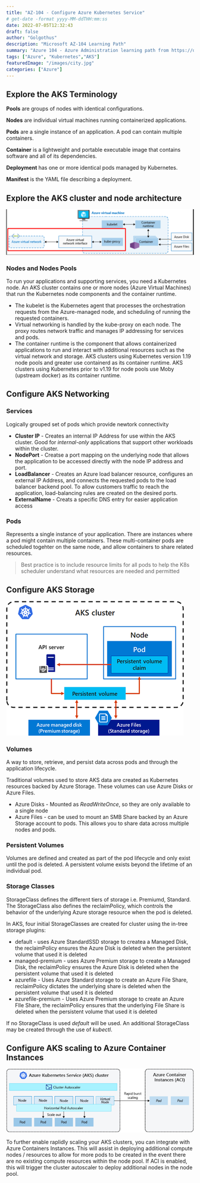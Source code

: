 ```yaml
---
title: "AZ-104 - Configure Azure Kubernetes Service"
# get-date -format yyyy-MM-ddTHH:mm:ss
date: 2022-07-05T12:32:43
draft: false
author: "Golgothus"
description: "Microsoft AZ-104 Learning Path"
summary: "Azure 104 - Azure Administration learning path from https://docs.microsoft.com/en-us/learn/certifications/exams/az-104"
tags: ["Azure", "Kubernetes","AKS"]
featuredImage: "/images/city.jpg"
categories: ["Azure"]
---
```


## Explore the AKS Terminology
**Pools** are groups of nodes with identical configurations.

**Nodes** are individual virtual machines running containerized applications.

**Pods** are a single instance of an application. A pod can contain multiple containers.

**Container** is a lightweight and portable executable image that contains software and all of its dependencies.

**Deployment** has one or more identical pods managed by Kubernetes.

**Manifest** is the YAML file describing a deployment.

## Explore the AKS cluster and node architecture
![Azure Kubernetes Network Diagram](./_resources/e49796a80738ad5d6e75f2f475b746d5-1.png)

### Nodes and Nodes Pools

To run your applications and supporting services, you need a Kubernetes node. An AKS cluster contains one or more nodes (Azure Virtual Machines) that run the Kubernetes node components and the container runtime.

- The kubelet is the Kubernetes agent that processes the orchestration requests from the Azure-managed node, and scheduling of running the requested containers.
- Virtual networking is handled by the kube-proxy on each node. The proxy routes network traffic and manages IP addressing for services and pods.
- The container runtime is the component that allows containerized applications to run and interact with additional resources such as the virtual network and storage. AKS clusters using Kubernetes version 1.19 node pools and greater use containerd as its container runtime. AKS clusters using Kubernetes prior to v1.19 for node pools use Moby (upstream docker) as its container runtime.

## Configure AKS Networking

### Services
Logically grouped set of pods which provide newtork connectivity

- **Cluster IP** - Creates an internal IP Address for use within the AKS cluster. Good for *internal-only* applications that support other workloads within the cluster.
- **NodePort** - Creatse a port mapping on the underlying node that allows the application to be accessed directly with the node IP address and port.
- **LoadBalancer** - Creates an Azure load balancer resource, configures an external IP Address, and connects the requested pods to the load balancer backend pool. To allow customers traffic to reach the application, load-balancing rules are created on the desired ports.
- **ExternalName** - Creats a specific DNS entry for easier application access

### Pods
Represents a single instance of your application. There are instances where a pod might contain multiple containers. These multi-container pods are scheduled togehter on the same node, and allow containers to share related resources.

> Best practice is to include resource limits for all pods to help the K8s scheduler understand what resources are needed and permitted

## Configure AKS Storage

![AKS Cluster Diagram, configuring AKS storage](./_resources/d0f0ea34cf708fe50e03819d7ff04689-1.png)

### Volumes
A way to store, retrieve, and persist data across pods and through the application lifecycle.

Traditional volumes used to store AKS data are created as Kubernetes resources backed by Azure Storage. These volumes can use Azure Disks or Azure Files.

- Azure Disks - Mounted as *ReadWriteOnce*, so they are only available to a single node
- Azure Files - can be used to mount an SMB Share backed by an Azure Storage account to pods. This allows you to share data across multiple nodes and pods.

### Persistent Volumes
Volumes are defined and created as part of the pod lifecycle and only exist until the pod is deleted. A persistent volume exists beyond the lifetime of an individual pod.

### Storage Classes
StorageClass defines the different tiers of storage i.e. Premiumd, Standard. The StorageClass also defines the reclaimPolicy, which controls the behavior of the underlying Azure storage resource when the pod is deleted.

In AKS, four initial StorageClasses are created for cluster using the in-tree storage plugins:

- default - uses Azure StandardSSD storage to createa a Managed Disk, the reclaimPolicy ensures the Azure Disk is deleted when the persistent volume that used it is deleted
- managed-premium - uses Azure Premium storage to create a Managed Disk, the reclaimPolicy ensures the Azure Disk is deleted when the persistent volume that used it is deleted
- azurefile - Uses Azure Standard storage to create an Azure File Share, reclaimPolicy dictates the underlying share is deleted when the persistent volume that used it is deleted
- azurefile-premium - Uses Azure Premium storage to create an Azure FIle Share, the reclaimPolicy ensures that the underlying File Share is deleted when the persistent volume that used it is deleted

If no StorageClass is used _default_ will be used. An additional StorageClass may be created through the use of _kubectl_.

## Configure AKS scaling to Azure Container Instances

![Azure Kubernetes Service and Azure Container Instances used for scaling](./_resources/483c1964fd1519f16e585396a585053a-1.png)

To further enable raplidly scaling your AKS clusters, you can integrate with Azure Containers Instances. This will assist in deploying additional compute nodes / resources to allow for more pods to be created in the event there are no existing  compute resources within the node pool. If ACI is enabled, this will trigger the cluster autoscaler to deploy additional nodes in the node pool.
